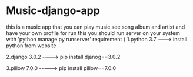 # Music-django-app
this is a music app that you can play music see song album and artist and have your own profile
for run this you should run server on your system with 'python manage.py runserver'
requirement {
1.python 3.7 ---> install python from website

2.django 3.0.2  ----> pip install djanog==3.0.2

3.pillow 7.0.0 -----> pip install pillow==7.0.0
